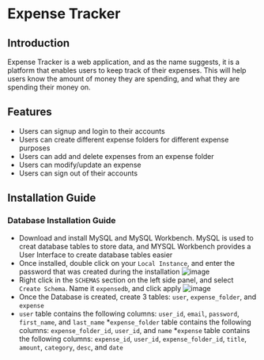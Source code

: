 # Expense Tracker

## Introduction
Expense Tracker is a web application, and as the name suggests, it is a platform that enables users to keep track of their expenses. This will help users know the amount of money they are spending, and what they are spending their money on.

## Features
* Users can signup and login to their accounts
* Users can create different expense folders for different expense purposes
* Users can add and delete expenses from an expense folder
* Users can modify/update an expense
* Users can sign out of their accounts

## Installation Guide

### Database Installation Guide
* Download and install MySQL and MySQL Workbench. MySQL is used to creat database tables to store data, and MYSQL Workbench provides a User Interface to create database tables easier
* Once installed, double click on your ```Local Instance```, and enter the password that was created during the installation ![image](https://i.postimg.cc/fRYTWsVV/Double-Click-Local-Instance2.png)
* Right click in the ```SCHEMAS``` section on the left side panel, and select ```Create Schema```. Name it ```expensedb```, and click apply ![image](https://i.postimg.cc/FRH9xJDS/Create-Shema.png)
* Once the Database is created, create 3 tables: ```user```, ```expense_folder```, and ```expense```
* ```user``` table contains the following columns: ```user_id```, ```email```, ```password```, ```first_name```, and ```last_name```
*```expense_folder``` table contains the following columns: ```expense_folder_id```, ```user_id```, and ```name```
*```expense``` table contains the following columns: ```expense_id```, ```user_id```, ```expense_folder_id```, ```title```, ```amount```, ```category```, ```desc```, and ```date```